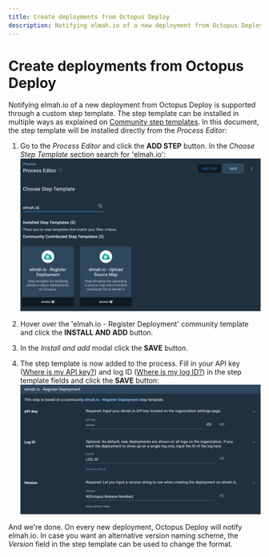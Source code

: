 ```yaml
---
title: Create deployments from Octopus Deploy
description: Notifying elmah.io of a new deployment from Octopus Deploy is supported through a custom step template. Learn how to set it up in this article.
---
```


# Create deployments from Octopus Deploy

Notifying elmah.io of a new deployment from Octopus Deploy is supported through a custom step template. The step template can be installed in multiple ways as explained on <a href="https://octopus.com/docs/projects/community-step-templates" target="_blank" rel="noopener noreferrer">Community step templates</a>. In this document, the step template will be installed directly from the *Process Editor*:

1. Go to the *Process Editor* and click the **ADD STEP** button. In the *Choose Step Template* section search for 'elmah.io':
![Search step template](images/deploy-notification/octopus_search_step_template-v2.png)

2. Hover over the 'elmah.io - Register Deployment' community template and click the **INSTALL AND ADD** button.

3. In the *Install and add* modal click the **SAVE** button.

4. The step template is now added to the process. Fill in your API key ([Where is my API key?](https://docs.elmah.io/where-is-my-api-key/)) and log ID ([Where is my log ID?](https://docs.elmah.io/where-is-my-log-id/)) in the step template fields and click the **SAVE** button:
![Fill in fields](images/deploy-notification/octopus-step-template-v2.png)

And we're done. On every new deployment, Octopus Deploy will notify elmah.io. In case you want an alternative version naming scheme, the *Version* field in the step template can be used to change the format.